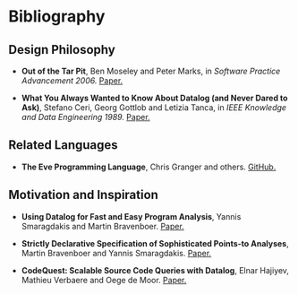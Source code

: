 # Bibliography #

## Design Philosophy ##

- **Out of the Tar Pit**, 
  Ben Moseley and Peter Marks, 
  in _Software Practice Advancement 2006._ 
  [Paper.](http://www.shaffner.us/cs/papers/tarpit.pdf)

- **What You Always Wanted to Know About Datalog (and Never Dared to Ask)**, 
  Stefano Ceri, Georg Gottlob and Letizia Tanca, 
  in _IEEE Knowledge and Data Engineering 1989._
  [Paper.](http://ieeexplore.ieee.org/xpls/abs_all.jsp?arnumber=43410)

## Related Languages ##

- **The Eve Programming Language**,
  Chris Granger and others.
  [GitHub.](https://github.com/witheve/Eve)
  

## Motivation and Inspiration ##

- **Using Datalog for Fast and Easy Program Analysis**,
  Yannis Smaragdakis and Martin Bravenboer.
  [Paper.](http://dl.acm.org/citation.cfm?id=2185939)
  
- **Strictly Declarative Specification of Sophisticated Points-to Analyses**,
  Martin Bravenboer and Yannis Smaragdakis.
  [Paper.](http://dl.acm.org/citation.cfm?id=1640108)
  
- **CodeQuest: Scalable Source Code Queries with Datalog**,
  Elnar Hajiyev, Mathieu Verbaere and Oege de Moor.
  [Paper.](http://link.springer.com/chapter/10.1007/11785477_2)
